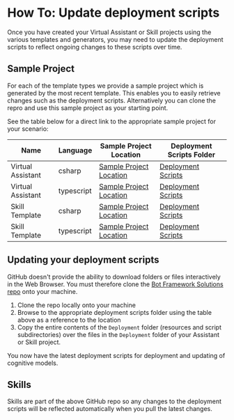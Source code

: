 # How To: Update deployment scripts

Once you have created your Virtual Assistant or Skill projects using the various templates and generators, you may need to update the deployment scripts to reflect ongoing changes to these scripts over time. 

## Sample Project

For each of the template types we provide a sample project which is generated by the most recent template. This enables you to easily retrieve changes such as the deployment scripts. Alternatively you can clone the repro and use this sample project as your starting point.

See the table below for a direct link to the appropriate sample project for your scenario:

Name | Language | Sample Project Location | Deployment Scripts Folder |
-------- | ---- | ----- | ----- 
Virtual Assistant | csharp | [Sample Project Location](https://github.com/microsoft/botframework-solutions/tree/master/templates/Virtual-Assistant-Template/csharp/Sample) | [Deployment Scripts](https://github.com/microsoft/botframework-solutions/tree/master/templates/Virtual-Assistant-Template/csharp/Sample/VirtualAssistantSample/Deployment)
Virtual Assistant | typescript | [Sample Project Location](https://github.com/microsoft/botframework-solutions/tree/master/templates/Virtual-Assistant-Template/typescript/samples/sample-assistant) | [Deployment Scripts](https://github.com/microsoft/botframework-solutions/tree/master/templates/Virtual-Assistant-Template/typescript/samples/sample-assistant/deployment)
Skill Template | csharp | [Sample Project Location](https://github.com/microsoft/botframework-solutions/tree/master/templates/Skill-Template/csharp/Sample) | [Deployment Scripts](https://github.com/microsoft/botframework-solutions/tree/master/templates/Skill-Template/csharp/Sample/SkillSample/Deployment)
Skill Template | typescript | [Sample Project Location](https://github.com/microsoft/botframework-solutions/tree/master/templates/Virtual-Assistant-Template/typescript/samples/sample-skill) | [Deployment Scripts](https://github.com/microsoft/botframework-solutions/tree/master/templates/Virtual-Assistant-Template/typescript/samples/sample-skill/deployment)

## Updating your deployment scripts

GitHub doesn't provide the ability to download folders or files interactively in the Web Browser. You must therefore clone the [Bot Framework Solutions repo](https://github.com/microsoft/botframework-solutions) onto your machine.

1. Clone the repo locally onto your machine 
2. Browse to the appropriate deployment scripts folder using the table above as a reference to the location
3. Copy the entire contents of the `Deployment` folder (resources and script subdirectories) over the files in the `Deployment` folder of your Assistant or Skill project.

You now have the latest deployment scripts for deployment and updating of cognitive models.

## Skills

Skills are part of the above GitHub repo so any changes to the deployment scripts will be reflected automatically when you pull the latest changes.
